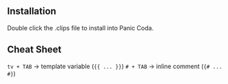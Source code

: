 Installation
------------

Double click the .clips file to install into Panic Coda.

Cheat Sheet
-----------

``tv + TAB`` -> template variable (``{{ ... }}``)
``# + TAB`` -> inline comment (``{# ... #}``)
